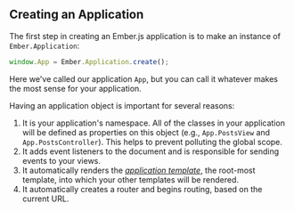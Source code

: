 ## Creating an Application

The first step in creating an Ember.js application is to make an
instance of `Ember.Application`:

```javascript
window.App = Ember.Application.create();
```

Here we've called our application `App`, but you can call it whatever
makes the most sense for your application.

Having an application object is important for several reasons:

1. It is your application's namespace. All of the classes in your application will
   be defined as properties on this object (e.g., `App.PostsView` and
   `App.PostsController`). This helps to prevent polluting the global scope.
2. It adds event listeners to the document and is responsible for
   sending events to your views.
3. It automatically renders the [_application
   template_](/guides/application/the-application-template), the root-most
   template, into which your other templates will be rendered.
4. It automatically creates a router and begins routing, based on the
   current URL.
